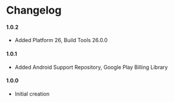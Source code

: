 # Changelog

#### 1.0.2
 - Added Platform 26, Build Tools 26.0.0

#### 1.0.1
 - Added Android Support Repository, Google Play Billing Library

#### 1.0.0
 - Initial creation
